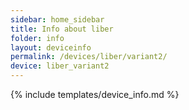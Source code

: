 ```yaml
---
sidebar: home_sidebar
title: Info about liber
folder: info
layout: deviceinfo
permalink: /devices/liber/variant2/
device: liber_variant2
---
```

{% include templates/device_info.md %}
